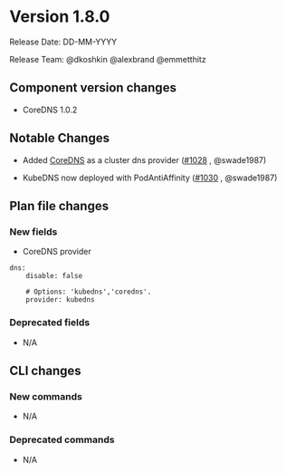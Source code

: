 # Version 1.8.0

Release Date: DD-MM-YYYY

Release Team: @dkoshkin @alexbrand @emmetthitz

## Component version changes

* CoreDNS 1.0.2

## Notable Changes

* Added [CoreDNS](https://coredns.io/) as a cluster dns provider ([#1028](https://github.com/apprenda/kismatic/pull/1028) , @swade1987)

* KubeDNS now deployed with PodAntiAffinity ([#1030](https://github.com/apprenda/kismatic/pull/1030) , @swade1987)


## Plan file changes

### New fields

* CoreDNS provider

```
dns:
    disable: false

    # Options: 'kubedns','coredns'.
    provider: kubedns
```

### Deprecated fields

* N/A

## CLI changes

### New commands

* N/A

### Deprecated commands

* N/A